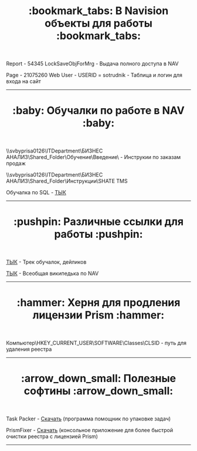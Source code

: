 <h1 align="center">:bookmark_tabs: В Navision объекты для работы :bookmark_tabs:</h1><br/>
<p>Report - 54345 LockSaveObjForMrg - Выдача полного доступа в NAV</p>
<p>Page - 21075260 Web User - USERID = sotrudnik - Таблица и логин для входа на сайт</p>
<hr>

<h1 align="center">:baby: Обучалки по работе в NAV :baby:</h1><br/>
<p>\\svbyprisa0126\ITDepartment\БИЗНЕС АНАЛИЗ\Shared_Folder\Обучение\Введение\ - Инструкии по заказам продаж</p>
<p>\\svbyprisa0126\ITDepartment\БИЗНЕС АНАЛИЗ\Shared_Folder\Инструкции\SHATE TMS</p>
<p>Обучалка по SQL - <a href="https://classroom.google.com/w/OTkwNTIzMjY5NFpa/t/all">ТЫК</a></p>
<hr>

<h1 align="center">:pushpin: Различные ссылки для работы :pushpin:</h1><br/>
<p><a href="https://redmine.shate-m.com/issues/34840">ТЫК</a> - Трек обучалок, дейликов</p>
<p><a href="https://redmine.shate-m.com/projects/90/wiki/Wiki">ТЫК</a> - Всеобщая википедька по NAV</p>
<hr>

<h1 align="center">:hammer: Херня для продления лицензии Prism :hammer:</h1><br/>
<p>Компьютер\HKEY_CURRENT_USER\SOFTWARE\Classes\CLSID - путь для удаления реестра</p>
<hr>

<h1 align="center">:arrow_down_small: Полезные софтины :arrow_down_small:</h1><br/>
<p>Task Packer - <a href="https://github.com/nameERRORka/PersonalWiki/raw/main/TaskPacker.rar">Скачать</a> (программа помощник по упаковке задач)</p>
<p>PrismFixer - <a href="https://github.com/nameERRORka/PersonalWiki/raw/main/PrismFixer.exe">Скачать</a> (консольное приложение для более быстрой очистки реестра с лицензией Prism)</p>
<hr>
